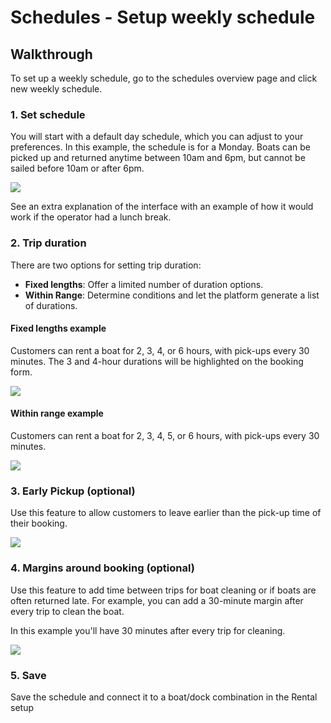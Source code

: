 # Schedules - Setup weekly schedule

## Walkthrough

To set up a weekly schedule, go to the schedules overview page and click new weekly schedule.

### 1. Set schedule

You will start with a default day schedule, which you can adjust to your preferences. In this example, the schedule is for a Monday. Boats can be picked up and returned anytime between 10am and 6pm, but cannot be sailed before 10am or after 6pm.

![](https://d33v4339jhl8k0.cloudfront.net/docs/assets/5ec3f479042863474d1b00dc/images/621660af1c416e446e803df2/file-NQbHDJHDT3.png)

See an extra explanation of the interface with an example of how it would work if the operator had a lunch break.

### 2. Trip duration

There are two options for setting trip duration:

- **Fixed lengths**: Offer a limited number of duration options.
- **Within Range**: Determine conditions and let the platform generate a list of durations.

#### Fixed lengths example

Customers can rent a boat for 2, 3, 4, or 6 hours, with pick-ups every 30 minutes. The 3 and 4-hour durations will be highlighted on the booking form.

![](https://d33v4339jhl8k0.cloudfront.net/docs/assets/5ec3f479042863474d1b00dc/images/62166496efb7ce7c73443197/file-8d3DaEYsJZ.png)

#### Within range example

Customers can rent a boat for 2, 3, 4, 5, or 6 hours, with pick-ups every 30 minutes.

![](https://d33v4339jhl8k0.cloudfront.net/docs/assets/5ec3f479042863474d1b00dc/images/621665e1efb7ce7c734431ab/file-gMCQp5m8X1.png)

### 3. Early Pickup (optional)

Use this feature to allow customers to leave earlier than the pick-up time of their booking.

![](https://d33v4339jhl8k0.cloudfront.net/docs/assets/5ec3f479042863474d1b00dc/images/621666e9528a5515a2fcbca9/file-PAM1DnHU7L.png)

### 4. Margins around booking (optional)

Use this feature to add time between trips for boat cleaning or if boats are often returned late. For example, you can add a 30-minute margin after every trip to clean the boat.

In this example you'll have 30 minutes after every trip for cleaning.

![](https://d33v4339jhl8k0.cloudfront.net/docs/assets/5ec3f479042863474d1b00dc/images/621667d4efb7ce7c734431bc/file-DBroZ2tw0V.png)

### 5. Save

Save the schedule and connect it to a boat/dock combination in the Rental setup
